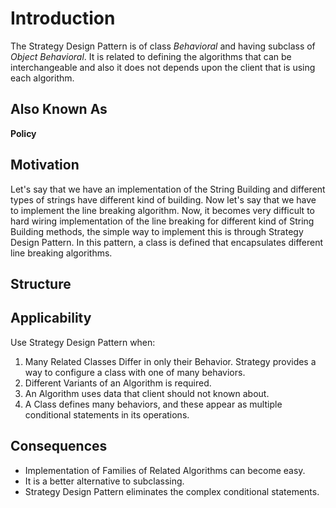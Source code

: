 # Introduction
The Strategy Design Pattern is of class _Behavioral_ and having subclass of _Object Behavioral_. It is related to defining the algorithms that can be interchangeable and also it does not depends upon the client that is using each algorithm.

## Also Known As
**Policy**

## Motivation
Let's say that we have an implementation of the String Building and different types of strings have different kind of building. Now let's say that we have to implement the line breaking algorithm. Now, it becomes very difficult to hard wiring implementation of the line breaking for different kind of String Building methods, the simple way to implement this is through Strategy Design Pattern. In this pattern, a class is defined that encapsulates different line breaking algorithms.

## Structure

## Applicability
Use Strategy Design Pattern when:
1. Many Related Classes Differ in only their Behavior. Strategy provides a way to configure a class with one of many behaviors.
2. Different Variants of an Algorithm is required.
3. An Algorithm uses data that client should not known about.
4. A Class defines many behaviors, and these appear as multiple conditional statements in its operations.

## Consequences
* Implementation of Families of Related Algorithms can become easy.
* It is a better alternative to subclassing.
* Strategy Design Pattern eliminates the complex conditional statements.